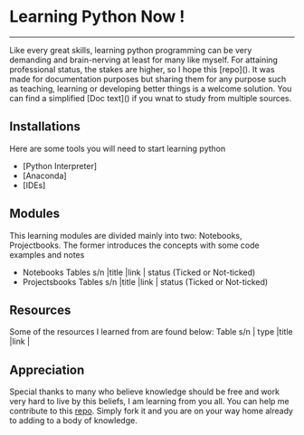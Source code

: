 # Learning Python Now !
<hr>
Like every great skills, learning  python programming can be very demanding and brain-nerving at least for many like myself. 
For attaining professional status, the stakes are higher, so I hope this [repo](). It was made for documentation purposes but sharing them for any purpose such as teaching, learning or developing better things is a welcome solution. You can find a simplified [Doc text]() if you wnat to study from multiple sources.


## Installations
Here are some tools you will need to start learning python
- [Python Interpreter]
- [Anaconda]
- [IDEs]

## Modules
This learning modules are divided mainly into two: Notebooks, Projectbooks. The former introduces the concepts with some code examples and notes
- Notebooks
Tables
s/n |title |link | status (Ticked or Not-ticked)
- Projectsbooks
Tables
s/n |title |link | status (Ticked or Not-ticked)

## Resources
Some of the resources I learned from are found below:
Table
s/n | type |title |link |

## Appreciation
Special thanks to many who believe knowledge should be free and work very hard to live by this beliefs, I am learning from you all. You can help me contribute to this [repo](). Simply fork it and you are on your way home already to adding to a body of knowledge.
